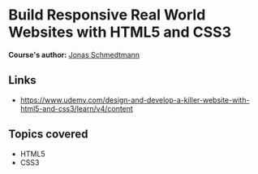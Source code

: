 # Build Responsive Real World Websites with HTML5 and CSS3

**Course's author:** [Jonas Schmedtmann](https://www.facebook.com/jschmedtmann)

## Links
- https://www.udemy.com/design-and-develop-a-killer-website-with-html5-and-css3/learn/v4/content

## Topics covered
- HTML5
- CSS3
